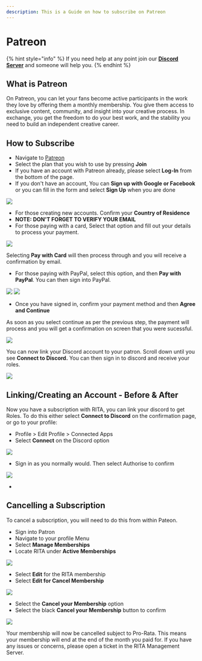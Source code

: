 ```yaml
---
description: This is a Guide on how to subscribe on Patreon
---
```


# Patreon

{% hint style="info" %}
If you need help at any point join our [**Discord Server**](https://discord.gg/mgNR64R) and someone will help you.
{% endhint %}

## What is Patreon

On Patreon, you can let your fans become active participants in the work they love by offering them a monthly membership. You give them access to exclusive content, community, and insight into your creative process. In exchange, you get the freedom to do your best work, and the stability you need to build an independent creative career.

## How to Subscribe

* Navigate to [Patreon](https://www.patreon.com/RitaBotProject)
* Select the plan that you wish to use by pressing **Join**
* If you have an account with Patreon already, please select **Log-In** from the bottom of the page.
* If you don't have an account, You can **Sign up with Google or Facebook** or you can fill in the form and select **Sign Up** when you are done

![](<../../.gitbook/assets/Capture 3 (1).PNG>)

* For those creating new accounts. Confirm your **Country of Residence**
* **NOTE: DON'T FORGET TO VERIFY YOUR EMAIL**
* For those paying with a card, Select that option and fill out your details to process your payment.

![](../../.gitbook/assets/Card.PNG)

Selecting **Pay with Card** will then process through and you will receive a confirmation by email.

* For those paying with PayPal, select this option, and then **Pay with PayPal**. You can then sign into PayPal.

![](../../.gitbook/assets/paypal.PNG) ![](<../../.gitbook/assets/paypal 2.PNG>)

* Once you have signed in, confirm your payment method and then **Agree and Continue**

As soon as you select continue as per the previous step, the payment will process and you will get a confirmation on screen that you were sucessful.

![](../../.gitbook/assets/unknown-32.png)

You can now link your Discord account to your patron. Scroll down until you see **Connect to Discord.** You can then sign in to discord and receive your roles.

![](<../../.gitbook/assets/Patron discord.PNG>)

## Linking/Creating an Account - Before & After

Now you have a subscription with RITA, you can link your discord to get Roles. To do this either select **Connect to Discord** on the confirmation page, or go to your profile:

* Profile > Edit Profile > Connected Apps
* Select **Connect** on the Discord option

![](../../.gitbook/assets/discord.PNG)

* Sign in as you normally would. Then select Authorise to confirm



![](<../../.gitbook/assets/discord 2.PNG>)

*

## Cancelling a Subscription

To cancel a subscription, you will need to do this from within Pateon.

* Sign into Patron
* Navigate to your profile Menu
* Select **Manage Memberships**
* Locate RITA under **Active Memberships**

![](../../.gitbook/assets/Patron\_memberships2.PNG)

* Select **Edit** for the RITA membership
* Select **Edit for Cancel Membership**

![](../../.gitbook/assets/Cancel2.PNG)

* Select the **Cancel your Membership** option
* Select the black **Cancel your Membership** button to confirm

![](<../../.gitbook/assets/Cancel (1).PNG>)

Your membership will now be cancelled subject to Pro-Rata. This means your membership will end at the end of the month you paid for. If you have any issues or concerns, please open a ticket in the RITA Management Server.
